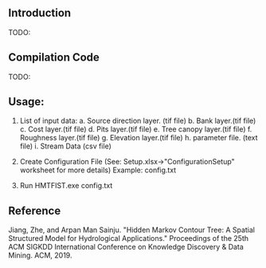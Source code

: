 ## Introduction
TODO:

## Compilation Code
TODO:

## Usage:

1. List of input data:
	a. Source direction layer. (tif file)
  b. Bank layer.(tif file)
  c. Cost layer.(tif file)
  d. Pits layer.(tif file)
  e. Tree canopy layer.(tif file)
  f. Roughness layer.(tif file)
  g. Elevation layer.(tif file)
  h. parameter file. (text file)
  i. Stream Data (csv file)

3. Create Configuration File (See: Setup.xlsx->"ConfigurationSetup" worksheet for more details) Example: config.txt

4. Run
	HMTFIST.exe config.txt

## Reference

Jiang, Zhe, and Arpan Man Sainju. "Hidden Markov Contour Tree: A Spatial Structured Model for Hydrological Applications." Proceedings of the 25th ACM SIGKDD International Conference on Knowledge Discovery & Data Mining. ACM, 2019.
